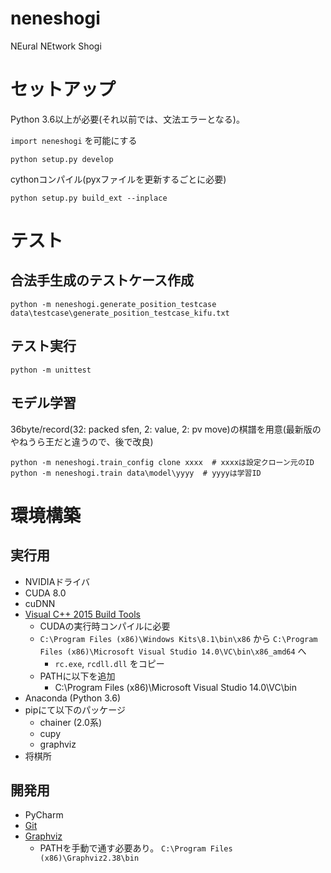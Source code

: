 # neneshogi
NEural NEtwork Shogi

# セットアップ
Python 3.6以上が必要(それ以前では、文法エラーとなる)。

`import neneshogi` を可能にする
```
python setup.py develop
```

cythonコンパイル(pyxファイルを更新するごとに必要)
```
python setup.py build_ext --inplace
```

# テスト
## 合法手生成のテストケース作成

```
python -m neneshogi.generate_position_testcase data\testcase\generate_position_testcase_kifu.txt
```

## テスト実行
```
python -m unittest
```

## モデル学習
36byte/record(32: packed sfen, 2: value, 2: pv move)の棋譜を用意(最新版のやねうら王だと違うので、後で改良)

```
python -m neneshogi.train_config clone xxxx  # xxxxは設定クローン元のID
python -m neneshogi.train data\model\yyyy  # yyyyは学習ID
```

# 環境構築
## 実行用
- NVIDIAドライバ
- CUDA 8.0
- cuDNN
- [Visual C++ 2015 Build Tools](http://landinghub.visualstudio.com/visual-cpp-build-tools)
  - CUDAの実行時コンパイルに必要
  - `C:\Program Files (x86)\Windows Kits\8.1\bin\x86` から `C:\Program Files (x86)\Microsoft Visual Studio 14.0\VC\bin\x86_amd64` へ
    - `rc.exe`, `rcdll.dll` をコピー
  - PATHに以下を追加
    - C:\Program Files (x86)\Microsoft Visual Studio 14.0\VC\bin
- Anaconda (Python 3.6)
- pipにて以下のパッケージ
  - chainer (2.0系)
  - cupy
  - graphviz
- 将棋所

## 開発用
- PyCharm
- [Git](https://git-for-windows.github.io/)
- [Graphviz](http://www.graphviz.org/Download_windows.php)
  - PATHを手動で通す必要あり。 `C:\Program Files (x86)\Graphviz2.38\bin`
